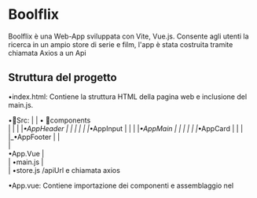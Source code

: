 
# Boolflix 


Boolflix è una Web-App sviluppata con Vite, Vue.js. Consente agli utenti la ricerca in un ampio store di serie e film, l'app è stata costruita tramite chiamata Axios a un Api

## Struttura del progetto

•index.html: Contiene la struttura HTML della pagina web e inclusione del main.js.

•📂Src: 
    |
    |
    • 📂components    
    |   |
    |   |_•AppHeader
    |   |   |
    |   |   |_•AppInput
    |   |
    |   |_•AppMain
    |   |  |
    |   |  |_•AppCard
    |   |
    |   |_•AppFooter
    |
    |   
    |   
    •App.Vue
    |  
    | 
    •main.js
    |  
    | 
    •store.js /apiUrl e chiamata axios

•App.vue: Contiene importazione dei componenti e assemblaggio nel <template/>
.

•main.js: destrutturazione di createApp ,importazione di fontawesome e bootsrap e metodo .mount() per montare l'applicativo sull index.html

## Preview

![App Screenshot](./public/boolflix-page.png)


## 🚀 About Me

•Nome: Livington Merello 

•Email: livington.merello@gmail.com

•GitHub: LivingtonMerello98
